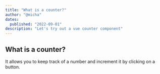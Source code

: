 ```yaml
---
title: "What is a counter?"
author: "@micha"
dates:
  published: "2022-09-01"
description: "Let's try out a vue counter component"
---
```


## What is a counter?

It allows you to keep track of a number and increment it by clicking on a button.

<Counter></Counter>
